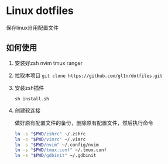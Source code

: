 # Linux dotfiles

保存linux自用配置文件

## 如何使用

1. 安装好zsh nvim tmux ranger

2. 拉取本项目
    `git clone https://github.com/gl1n/dotfiles.git`

3. 安装zsh插件
   
   ```
   sh install.sh
   ```

4. 创建软连接
   
    做好原有配置文件的备份，删除原有配置文件，然后执行命令
   
   ```bash
   ln -s "$PWD/zshrc" ~/.zshrc
   ln -s "$PWD/vimrc" ~/.vimrc
   ln -s "$PWD/nvim" ~/.config/nvim
   ln -s "$PWD/tmux.conf" ~/.tmux.conf
   ln -s "$PWD/gdbinit" ~/.gdbinit
   ```
